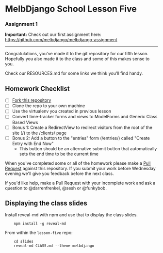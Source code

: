 # MelbDjango School Lesson Five

### Assignment 1

**Important:** Check out our first assignment here: https://github.com/melbdjango/melbdjango-assignment

---


Congratulations, you've made it to the git repository for our fifth lesson. Hopefully you also made it to the class and some of this makes sense to you.

Check our RESOURCES.md for some links we think you'll find handy.


## Homework Checklist

- [ ] [Fork this repository][gh-fork]
- [ ] Clone the repo to your own machine
- [ ] Use the virtualenv you created in previous lesson
- [ ] Convert time-tracker forms and views to ModelForms and Generic Class Based Views
- [ ] Bonus 1: Create a RedirectView to redirect visitors from the root of the site (/) to the /clients/ page
- [ ] Bonus 2: Add a button to the "entries" form (/entries/) called "Create Entry with End Now"
  - This button should be an alternative submit button that automatically sets the end time to be the current time

When you've completed some or all of the homework please make a [Pull Request][gh-pr] against this repository. If you submit your work before Wednesday evening we'll give you feedback before the next class.

If you'd like help, make a Pull Request with your incomplete work and ask a question to @darrenfrenkel, @sesh or @funkybob.


## Displaying the class slides

Install reveal-md with npm and use that to display the class slides.

```
    npm install -g reveal-md
```

From within the `lesson-five` repo:

```
    cd slides
    reveal-md CLASS.md --theme melbdjango
```

[gh-fork]: https://help.github.com/articles/fork-a-repo/
[gh-pr]: https://help.github.com/articles/using-pull-requests/
[dj-request-response]: https://docs.djangoproject.com/en/1.8/ref/request-response/
[mdn-html]: https://developer.mozilla.org/en-US/docs/Web/Guide/HTML/Introduction
